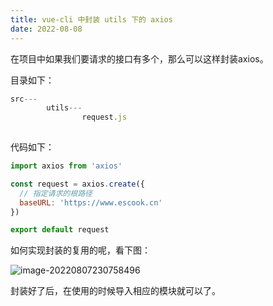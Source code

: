 ```yaml
---
title: vue-cli 中封装 utils 下的 axios 
date: 2022-08-08
---
```


在项目中如果我们要请求的接口有多个，那么可以这样封装axios。

目录如下：

```js
src---
		utils---
    			request.js
    	
```

代码如下：

```js
import axios from 'axios'

const request = axios.create({
  // 指定请求的根路径
  baseURL: 'https://www.escook.cn'
})

export default request

```

如何实现封装的复用的呢，看下图：

![image-20220807230758496](https://img-blog.csdnimg.cn/b86c25c5a1d74a5bba902c8f5a1ff495.png)

封装好了后，在使用的时候导入相应的模块就可以了。
